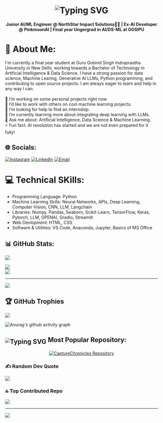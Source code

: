<h1 align='center'>
<img src="https://readme-typing-svg.demolab.com?font=Fira+Code&weight=600&size=22&pause=1000&color=3F00F7&random=false&width=535&lines=%E2%9C%A8+Hey%2C+I'm+Anurag!.+%F0%9F%8C%9F" alt="Typing SVG" />
</h1>
<h4 align='center'>Junior AI/ML Engineer @ NorthStar Impact Solutions👨‍💻 | Ex-AI Developer @ PinkmoonAI | Final year Ungergrad in AI/DS-ML at GGSIPU</h4>

# 💫 About Me:
I'm currently a final year student at Guru Gobind Singh Indraprastha University in New Delhi, working towards a Bachelor of Technology in Artificial Intelligence & Data Science. I have a strong passion for data science, Machine Learing, Generative AI LLMs, Python programming, and contributing to open source projects. I am always eager to learn and help in any way I can. <br>
<br>
🔭 I’m working on some personal projects right now.<br>👯 I’d like to work with others on cool machine learning projects.<br>🤝 I’m looking for help to find an internship.<br>🌱 I’m currently learning more about integrating deep learning with LLMs.<br>💬 Ask me about: Artificial Intelligence, Data Science & Machine Learning.<br>⚡ Fun fact: AI revolution has started and we are not even prepared for it fully!

## 🌐 Socials:
[![Instagram](https://img.shields.io/badge/Instagram-%23E4405F.svg?logo=Instagram&logoColor=white)](https://www.instagram.com/anurag_10jha) [![LinkedIn](https://img.shields.io/badge/LinkedIn-%230077B5.svg?logo=linkedin&logoColor=white)](https://linkedin.com/in/anurag-kumar-jha-79003b30b)  [![Email](https://img.shields.io/badge/Email-D14836?logo=gmail&logoColor=white)](mailto:sanjaykumarjha604@gmail.com)

 # 💻 Technical SKills:
* Programming Language: Python<br>
* Machine Learning Skills: Neural Networks, APIs, Deep Learning, Computer Vision, CNN, LLM, Langchain<br>
* Libraries: Numpy, Pandas, Seaborn, Scikit-Learn, TensorFlow, Keras, Pytorch, LLM, OPENAI, Gradio, Streamlit<br>
* Web Devlopment: HTML, CSS<br>
* Software & Utilities: VS Code, Anaconda, Jupyter, Basics of MS Office<br>

## 📊 GitHub Stats:
![](https://github-readme-stats.vercel.app/api?username=itsanuragkumarjha&theme=radical&hide_border=false&include_all_commits=true&count_private=true&show_icons=true&border_radius=10)<br/>

![](https://github-readme-streak-stats.herokuapp.com/?user=itsanuragkumarjha&theme=radical&hide_border=false&border_radius=10)<br/>
![](https://github-readme-stats.vercel.app/api/top-langs/?username=itsanuragkumarjha&theme=radical&hide_border=false&include_all_commits=true&border_radius=10&count_private=true&layout=compact)

---
[![](https://visitcount.itsvg.in/api?id=itsanuragkumarjha&icon=0&color=0)](https://visitcount.itsvg.in)

## 🏆 GitHub Trophies
![](https://github-profile-trophy.vercel.app/?username=itsanuragkumarjha&theme=radical&no-frame=false&no-bg=true&margin-w=4)

![Anurag's github activity graph](https://github-readme-activity-graph.vercel.app/graph?username=itsanuragkumarjha&theme=merko)

## <img style="vertical-align: sub" src="https://readme-typing-svg.demolab.com?font=Fira+Code&duration=1000&pause=50&center=true&vCenter=true&random=false&width=30&height=22&lines=%F0%9F%92%96" alt="Typing SVG" /> Most Popular Repository:

<div align="center"><a href="https://github.com/itsanuragkumarjha/Voice-chat-enabled-RAG-chatbot-with-real-time-internet-access">
  <img align="center" src="https://github-readme-stats.vercel.app/api/pin/?username=itsanuragkumarjha&repo=Voice-chat-enabled-RAG-chatbot-with-real-time-internet-access&cache_seconds=86400&theme=radical" alt="CaptureChronicles Repository" />
</a></div>

### ✍️ Random Dev Quote
![](https://quotes-github-readme.vercel.app/api?type=horizontal&theme=radical)

### 🔝 Top Contributed Repo
![](https://github-contributor-stats.vercel.app/api?username=itsanuragkumarjha&limit=5&theme=dark&combine_all_yearly_contributions=true)

---
[![](https://visitcount.itsvg.in/api?id=itsanuragkumarjha&icon=0&color=0)](https://visitcount.itsvg.in)
